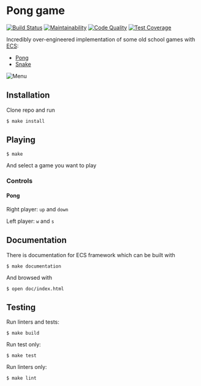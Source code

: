 # Pong game
[![Build Status](https://travis-ci.org/jbmeerkat/ruby_games.svg?branch=master)](https://travis-ci.org/jbmeerkat/ruby_games)
[![Maintainability](https://api.codeclimate.com/v1/badges/ffbbfd5be6a58ddda818/maintainability)](https://codeclimate.com/github/jbmeerkat/pong/maintainability)
[![Code Quality](https://codebeat.co/badges/4f0e40e7-734c-4c3e-b9a3-8344d1f2ce6a)](https://codebeat.co/projects/github-com-jbmeerkat-pong-master)
[![Test Coverage](https://api.codeclimate.com/v1/badges/ffbbfd5be6a58ddda818/test_coverage)](https://codeclimate.com/github/jbmeerkat/pong/test_coverage)

Incredibly over-engineered implementation of some old school games with [ECS](https://en.wikipedia.org/wiki/Entity%E2%80%93component%E2%80%93system):
- [Pong](https://en.wikipedia.org/wiki/Pong)
- [Snake](https://en.wikipedia.org/wiki/Snake_(video_game_genre))

![Menu](https://i.imgur.com/AxUXVkX.png)

## Installation

Clone repo and run

`$ make install`

## Playing

`$ make`

And select a game you want to play

### Controls

#### Pong

Right player: `up` and `down`

Left player: `w` and `s`

## Documentation

There is documentation for ECS framework which can be built with

`$ make documentation`

And browsed with

`$ open doc/index.html`

## Testing

Run linters and tests:

`$ make build`

Run test only:

`$ make test`

Run linters only:

`$ make lint`

